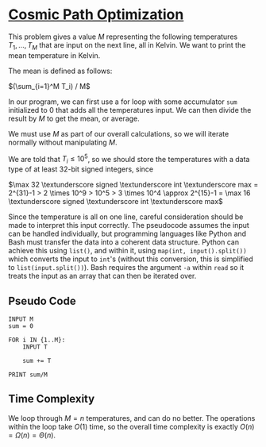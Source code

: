 # [Cosmic Path Optimization](https://open.kattis.com/problems/cosmicpathoptimization)

This problem gives a value $M$ representing the following temperatures $T_1,...,T_M$ that are input on the next line, all in Kelvin. We want to print the mean temperature in Kelvin.

The mean is defined as follows:

$(\sum_{i=1}^M T_i) / M$

In our program, we can first use a for loop with some accumulator `sum` initialized to $0$  that adds all the temperatures input. We can then divide the result by $M$ to get the mean, or average.

We must use $M$ as part of our overall calculations, so we will iterate normally without manipulating $M$.

We are told that $T_i \leq 10^5$, so we should store the temperatures with a data type of at least $32$-bit signed integers, since

$\max 32 \textunderscore signed \textunderscore int \textunderscore max = 2^{31}-1 > 2 \times 10^9 > 10^5 > 3 \times 10^4 \approx 2^{15}-1 = \max 16 \textunderscore signed \textunderscore int \textunderscore max$

Since the temperature is all on one line, careful consideration should be made to interpret this input correctly. The pseudocode assumes the input can be handled individually, but programming languages like Python and Bash must transfer the data into a coherent data structure. Python can achieve this using `list()`, and within it, using `map(int, input().split())` which converts the input to `int`'s (without this conversion, this is simplified to `list(input.split())`). Bash requires the argument `-a` within `read` so it treats the input as an array that can then be iterated over.

## Pseudo Code
```
INPUT M
sum = 0

FOR i IN {1..M}:
    INPUT T

    sum += T

PRINT sum/M
```

## Time Complexity
We loop through $M = n$ temperatures, and can do no better. The operations within the loop take $O(1)$ time, so the overall time complexity is exactly $O(n) = \Omega(n) = \Theta(n)$.
